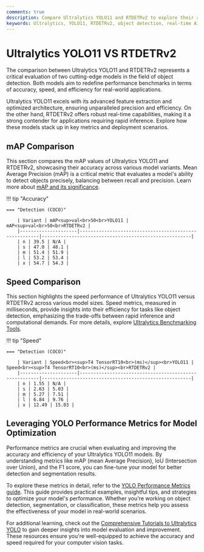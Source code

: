 ```yaml
---
comments: true
description: Compare Ultralytics YOLO11 and RTDETRv2 to explore their advancements in object detection, real-time AI, and computer vision. Discover which model excels in speed, accuracy, and efficiency for applications like edge AI and real-time deployments.
keywords: Ultralytics, YOLO11, RTDETRv2, object detection, real-time AI, edge AI, computer vision, efficiency, model comparison
---
```


# Ultralytics YOLO11 VS RTDETRv2

The comparison between Ultralytics YOLO11 and RTDETRv2 represents a critical evaluation of two cutting-edge models in the field of object detection. Both models aim to redefine performance benchmarks in terms of accuracy, speed, and efficiency for real-world applications.

Ultralytics YOLO11 excels with its advanced feature extraction and optimized architecture, ensuring unparalleled precision and efficiency. On the other hand, RTDETRv2 offers robust real-time capabilities, making it a strong contender for applications requiring rapid inference. Explore how these models stack up in key metrics and deployment scenarios.

## mAP Comparison

This section compares the mAP values of Ultralytics YOLO11 and RTDETRv2, showcasing their accuracy across various model variants. Mean Average Precision (mAP) is a critical metric that evaluates a model's ability to detect objects precisely, balancing between recall and precision. Learn more about [mAP and its significance](https://www.ultralytics.com/glossary/mean-average-precision-map).

!!! tip "Accuracy"

    === "Detection (COCO)"

    	| Variant | mAP<sup>val<br>50<br>YOLO11 | mAP<sup>val<br>50<br>RTDETRv2 |
    	|---------------------|-------------------------------------------------------|-------------------------------------------------------|
    	| n | 39.5 | N/A |
    	| s | 47.0 | 48.1 |
    	| m | 51.4 | 51.9 |
    	| l | 53.2 | 53.4 |
    	| x | 54.7 | 54.3 |

## Speed Comparison

This section highlights the speed performance of Ultralytics YOLO11 versus RTDETRv2 across various model sizes. Speed metrics, measured in milliseconds, provide insights into their efficiency for tasks like object detection, emphasizing the trade-offs between rapid inference and computational demands. For more details, explore [Ultralytics Benchmarking Tools](https://docs.ultralytics.com/modes/benchmark/).

!!! tip "Speed"

    === "Detection (COCO)"

    	| Variant | Speed<br><sup>T4 TensorRT10<br>(ms)</sup><br>YOLO11 | Speed<br><sup>T4 TensorRT10<br>(ms)</sup><br>RTDETRv2 |
    	|---------------------|-------------------------------------------------------|-------------------------------------------------------|
    	| n | 1.55 | N/A |
    	| s | 2.63 | 5.03 |
    	| m | 5.27 | 7.51 |
    	| l | 6.84 | 9.76 |
    	| x | 12.49 | 15.03 |

## Leveraging YOLO Performance Metrics for Model Optimization

Performance metrics are crucial when evaluating and improving the accuracy and efficiency of your Ultralytics YOLO11 models. By understanding metrics like mAP (mean Average Precision), IoU (Intersection over Union), and the F1 score, you can fine-tune your model for better detection and segmentation results.

To explore these metrics in detail, refer to the [YOLO Performance Metrics guide](https://docs.ultralytics.com/guides/yolo-performance-metrics/). This guide provides practical examples, insightful tips, and strategies to optimize your model's performance. Whether you're working on object detection, segmentation, or classification, these metrics help you assess the effectiveness of your model in real-world scenarios.

For additional learning, check out the [Comprehensive Tutorials to Ultralytics YOLO](https://docs.ultralytics.com/guides/) to gain deeper insights into model evaluation and improvement. These resources ensure you're well-equipped to achieve the accuracy and speed required for your computer vision tasks.
